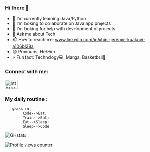 ### Hi there 👋


- 🌱 I’m currently learning Java/Python
- 👯 I’m looking to collaborate on Java app projects
- 🤔 I’m looking for help with development of projects
- 💬 Ask me about Tech
- 📫 How to reach me: www.linkedin.com/in/ohini-jérémie-kuakuvi-a106b128a 
- 😄 Pronouns: He/Him
- ⚡ Fun fact: Technology💻, Manga, Basketball🏀


<h3 align="left">Connect with me:</h3>
<p align="left">
<a href="https://www.linkedin.com/in/ohini-j%C3%A9r%C3%A9mie-kuakuvi" target="blank"><img align="center" src="https://raw.githubusercontent.com/rahuldkjain/github-profile-readme-generator/master/src/images/icons/Social/linked-in-alt.svg" alt="https://www.linkedin.com/in/ir%c3%a8ne-amedji-%f0%9f%87%b9%f0%9f%87%ac-%e2%ad%90%ef%b8%8f-388861243/" height="30" width="40" /></a>
</p>


 
          


### My daily routine :
```mermaid
   graph TD;
        Code-->Eat;
        Train-->Eat;
        Eat-->Sleep;
        Sleep-->Code;
```
<!--<p><img align="left" src="https://github-readme-stats.vercel.app/api/top-langs?username=kojhack&show_icons=true&locale=en&layout=compact" alt="kojhack" /></p>

 <p><img align="center" src="https://github-readme-streak-stats.herokuapp.com/?user=kojhack&" alt="kojhack" /></p>-->
 
![GHstats](https://github-readme-stats.vercel.app/api?username=kojhack&show_icons=true)
        
         
![Profile views counter](https://komarev.com/ghpvc/?username=rishavanand&&style=flat-square)  
